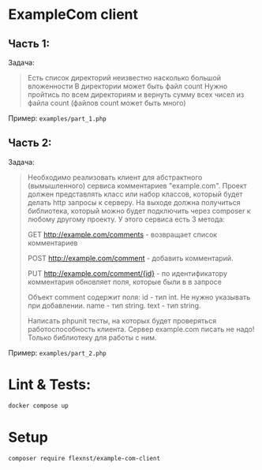 # ExampleCom client

## Часть 1:

Задача:
> Есть список директорий неизвестно насколько большой вложенности
> В директории может быть файл count
> Нужно пройтись по всем директориям и вернуть сумму всех чисел из файла count (файлов count может быть много)

Пример: `examples/part_1.php`

## Часть 2:

Задача:
> Необходимо реализовать клиент для абстрактного (вымышленного) сервиса комментариев "example.com". Проект должен представлять класс или набор классов, который будет делать http запросы к серверу.
>  На выходе должна получиться библиотека, который можно будет подключить через composer к любому другому проекту.
>  У этого сервиса есть 3 метода:
>
>  GET http://example.com/comments - возвращает список комментариев
> 
>  POST http://example.com/comment - добавить комментарий.
> 
>  PUT http://example.com/comment/{id} - по идентификатору комментария обновляет поля, которые были в в запросе
>   
>  Объект comment содержит поля:
>  id - тип int. Не нужно указывать при добавлении.
>  name - тип string.
>  text - тип string.
>
>  Написать phpunit тесты, на которых будет проверяться работоспособность клиента.
>  Сервер example.com писать не надо! Только библиотеку для работы с ним.

Пример: `examples/part_2.php`

# Lint & Tests:

```bash
docker compose up
```

# Setup

```bash
composer require flexnst/example-com-client
```